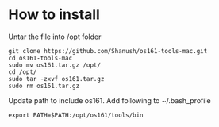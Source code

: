 # How to install
Untar the file into /opt folder

```
git clone https://github.com/Shanush/os161-tools-mac.git
cd os161-tools-mac
sudo mv os161.tar.gz /opt/
cd /opt/
sudo tar -zxvf os161.tar.gz
sudo rm os161.tar.gz
```

Update path to include os161. Add following to ~/.bash_profile
```
export PATH=$PATH:/opt/os161/tools/bin
```

